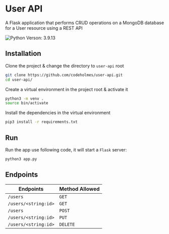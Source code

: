 # User API

A Flask application that performs CRUD operations on a MongoDB database for a User resource using a REST API

![Python Verson: 3.9.13](https://img.shields.io/badge/Python-3.9.13-green)

## Installation

Clone the project & change the directory to `user-api` root

```sh
git clone https://github.com/codeholmes/user-api.git
cd user-api/
```

Create a virtual environment in the project root & activate it

```sh
python3 -m venv .
source bin/activate
```

Install the dependencies in the virtual environment

```sh
pip3 install -r requirements.txt
```

## Run

Run the app use following code, it will start a `Flask` server:

```sh
python3 app.py
```

## Endpoints

| Endpoints            | Method Allowed |
| -------------------- | -------------- |
| `/users`             | `GET`          |
| `/users/<string:id>` | `GET`          |
| `/users`             | `POST`         |
| `/users/<string:id>` | `PUT`          |
| `/users/<string:id>` | `DELETE`       |
